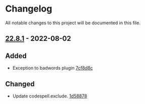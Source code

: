 # Changelog

All notable changes to this project will be documented in this file.

## [22.8.1] - 2022-08-02

## Added
* Exception to badwords plugin [7cf8d8c](https://github.com/greenbone/troubadix/commit/7cf8d8c)

## Changed
* Update codespell.exclude. [1d58878](https://github.com/greenbone/troubadix/commit/1d58878)

[22.8.1]: https://github.com/greenbone/troubadix/compare/22.8.1.dev1...22.8.1